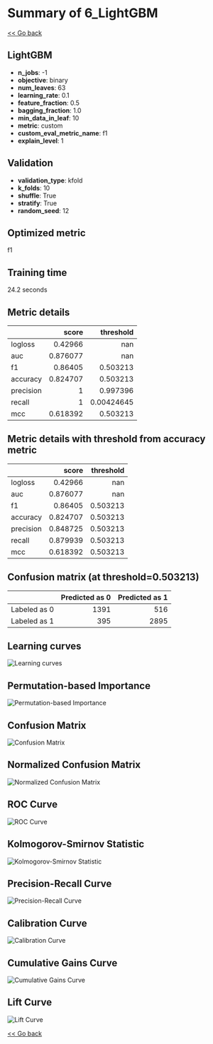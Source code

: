 # Summary of 6_LightGBM

[<< Go back](../README.md)


## LightGBM
- **n_jobs**: -1
- **objective**: binary
- **num_leaves**: 63
- **learning_rate**: 0.1
- **feature_fraction**: 0.5
- **bagging_fraction**: 1.0
- **min_data_in_leaf**: 10
- **metric**: custom
- **custom_eval_metric_name**: f1
- **explain_level**: 1

## Validation
 - **validation_type**: kfold
 - **k_folds**: 10
 - **shuffle**: True
 - **stratify**: True
 - **random_seed**: 12

## Optimized metric
f1

## Training time

24.2 seconds

## Metric details
|           |    score |    threshold |
|:----------|---------:|-------------:|
| logloss   | 0.42966  | nan          |
| auc       | 0.876077 | nan          |
| f1        | 0.86405  |   0.503213   |
| accuracy  | 0.824707 |   0.503213   |
| precision | 1        |   0.997396   |
| recall    | 1        |   0.00424645 |
| mcc       | 0.618392 |   0.503213   |


## Metric details with threshold from accuracy metric
|           |    score |   threshold |
|:----------|---------:|------------:|
| logloss   | 0.42966  |  nan        |
| auc       | 0.876077 |  nan        |
| f1        | 0.86405  |    0.503213 |
| accuracy  | 0.824707 |    0.503213 |
| precision | 0.848725 |    0.503213 |
| recall    | 0.879939 |    0.503213 |
| mcc       | 0.618392 |    0.503213 |


## Confusion matrix (at threshold=0.503213)
|              |   Predicted as 0 |   Predicted as 1 |
|:-------------|-----------------:|-----------------:|
| Labeled as 0 |             1391 |              516 |
| Labeled as 1 |              395 |             2895 |

## Learning curves
![Learning curves](learning_curves.png)

## Permutation-based Importance
![Permutation-based Importance](permutation_importance.png)
## Confusion Matrix

![Confusion Matrix](confusion_matrix.png)


## Normalized Confusion Matrix

![Normalized Confusion Matrix](confusion_matrix_normalized.png)


## ROC Curve

![ROC Curve](roc_curve.png)


## Kolmogorov-Smirnov Statistic

![Kolmogorov-Smirnov Statistic](ks_statistic.png)


## Precision-Recall Curve

![Precision-Recall Curve](precision_recall_curve.png)


## Calibration Curve

![Calibration Curve](calibration_curve_curve.png)


## Cumulative Gains Curve

![Cumulative Gains Curve](cumulative_gains_curve.png)


## Lift Curve

![Lift Curve](lift_curve.png)



[<< Go back](../README.md)
